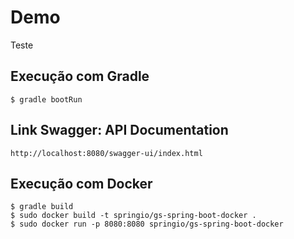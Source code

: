 # Demo

Teste


## Execução com Gradle

```
$ gradle bootRun
```

## Link Swagger: API Documentation

```
http://localhost:8080/swagger-ui/index.html
```

## Execução com Docker

```
$ gradle build
$ sudo docker build -t springio/gs-spring-boot-docker .
$ sudo docker run -p 8080:8080 springio/gs-spring-boot-docker
```
